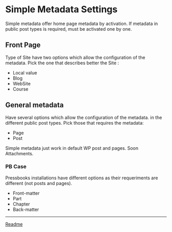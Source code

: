 # Simple Metadata Settings
Simple metadata offer home page metadata by activation. If metadata in public post types is required, must be activated one by one.

## Front Page
Type of Site have two options which allow the configuration of the metadata. Pick the one that describes better the Site :
* Local value
* Blog 
* WebSite
* Course


## General metadata
Have several options which allow the configuration of the metadata. in the different public post types. Pick those that requires the metadata:
* Page
* Post

Simple metadata just work in default WP post and pages. Soon Attachments.

### PB Case
Pressbooks installations have different options as their requeriments are different (not posts and pages).

* Front-matter
* Part
* Chapter
* Back-matter


---

[Readme](//Readme.md)
